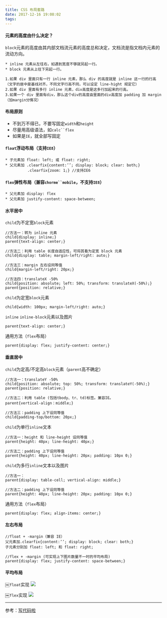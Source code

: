 ```yaml
---
title: CSS 布局套路
date: 2017-12-16 19:08:02
tags:
---
```

#### 元素的高度由什么决定？
`block`元素的高度由其内部文档流元素的高度总和决定，文档流是指文档内元素的流动方向。

	* inline 元素从左往右，如遇到宽度不够就另起一行。
	* block 元素从上往下另起一行。

	1.如果 div 里面只有一行 inline 元素，那么 div 的高度就是 inline 这一行的行高（文字的居中是基线对齐，不同文字行高不同，可以设定 line-hight 规定它）
	2.如果 div 里面有多行 inline 元素，div高度是这多行加起来的行高。
	3.如果一个 div 里面有div，那么这个div的高度由里面的div高度加 padding 加 margin（加margin分情况）

#### 布局原则
* 不到万不得已，不要写固定`width`和`height`
* 尽量用高级语法，如`calc``flex`
* 如果是`IE`，就全部写固定

#### `float`浮动布局（支持`IE8`）
	
	* 子元素加 float: left; 或 float: right;
	* 父元素加 .clearfix{content:’’; display: block; clear: both;}
	   	      .clearfix{zoom: 1;} //支持IE6
    
#### `flex`弹性布局（兼容`chorme``mobile`，不支持`IE8`）
    * 父元素加 display: flex
    * 父元素加 justify-content: space-between;


			   
#### 水平居中
`child`为不定宽`block`元素
	
	//方法一：转为 inline 元素
	child{display: inline;}
	parent{text-align: center;}
	
	//方法二：利用 table 长度自适应性，可将其看为定宽 block 元素
	child{display: table; margin-left/right: auto;}
	
	//方法三：margin 左右设同等值
	child{margin-left/right: 20px;}
	
	//方法四：translateX -50%
	child{position: absolute; left: 50%; transform: translateX(-50%);}
	parent{position: relative;}

`child`为定宽`block`元素

	child{width: 100px; margin-left/right: auto;}
	
`inline` `inline-block`元素以及图片

	parent{text-align: center;}
	
通用方法（`flex`布局）
	
	parent{display: flex; justify-content: center;}	
	
#### 垂直居中
`child`为定高/不定高`block`元素（`parent`高不确定）
	
	//方法一：translateY -50%
	child{position: absolute; top: 50%; transform: translateY(-50%);}
	parent{position: relative;}
	
	//方法二：利用 table (包括tbody、tr、td)标签。兼容IE。
	parent{vertical-align：middle;}
	
	//方法三：padding 上下设同等值
	child{padding-top/bottom: 20px;}

`child`为单行`inline`文本

	//方法一：height 和 line-height 设同等值
	parent{height: 40px; line-height: 40px;}
	
	//方法二：padding 上下设同等值
	parent{height: 40px; line-height: 20px; padding: 10px 0;}

`child`为多行`inline`文本以及图片

	//方法一：
	parent{display: table-cell; vertical-align: middle;}
	
	//方法二：padding 上下设同等值
	parent{height: 40px; line-height: 20px; padding: 10px 0;}

通用方法（`flex`布局）
	
	parent{display: flex; align-items: center;}

#### 左右布局

	//float + -margin（兼容 IE）
	父元素加.clearfix{content:’’; display: block; clear: both;}
	子元素分别加 float: left; 和 float: right; 
	
	//flex + -margin (可实现上下图片数量不一时的平均布局)  
	parent{display: flex; justify-content: space-between;}
	                                                                
#### 平均布局
￼`float`实现
<img src="https://i.loli.net/2018/01/04/5a4e1ddb9e90f.png
">

￼`flex`实现
<img src="https://i.loli.net/2018/01/04/5a4e1e4c26e7e.png
">

---

参考：[写代码啦](https://xiedaimala.com/)




